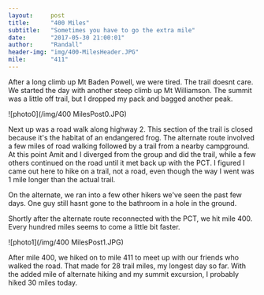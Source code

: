 ```yaml
---
layout:     post
title:      "400 Miles"
subtitle:   "Sometimes you have to go the extra mile"
date:       "2017-05-30 21:00:01"
author:     "Randall"
header-img: "img/400-MilesHeader.JPG"
mile:       "411"
---
```


After a long climb up Mt Baden Powell, we were tired. The trail doesnt care. We started the day with another steep climb up Mt Williamson. The summit was a little off trail, but I dropped my pack and bagged another peak.

![photo0](/img/400 MilesPost0.JPG)

Next up was a road walk along highway 2. This section of the trail is closed because it's the habitat of an endangered frog. The alternate route involved a few miles of road walking followed by a trail from a nearby campground. At this point Amit and I diverged from the group and did the trail, while a few others continued on the road until it met back up with the PCT. I figured I came out here to hike on a trail, not a road, even though the way I went was 1 mile longer than the actual trail.

On the alternate, we ran into a few other hikers we've seen the past few days. One guy still hasnt gone to the bathroom in a hole in the ground.

Shortly after the alternate route reconnected with the PCT, we hit mile 400. Every hundred miles seems to come a little bit faster.

![photo1](/img/400 MilesPost1.JPG)

After mile 400, we hiked on to mile 411 to meet up with our friends who walked the road. That made for 28 trail miles, my longest day so far. With the added mile of alternate hiking and my summit excursion, I probably hiked 30 miles today.
